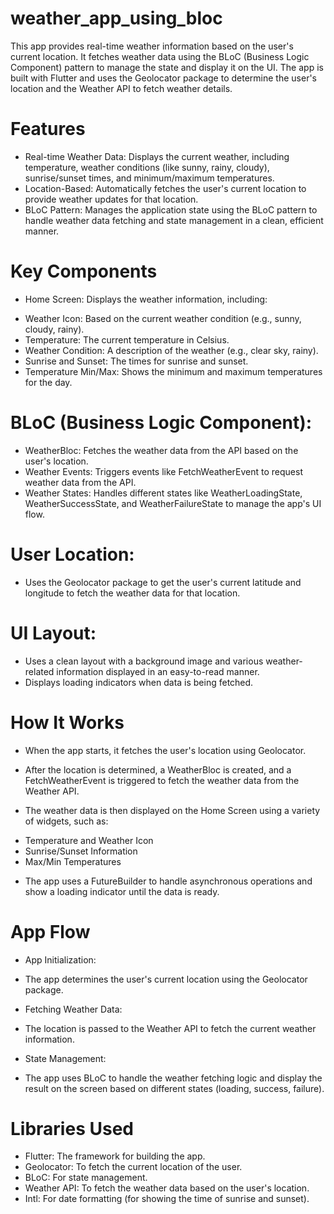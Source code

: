 # weather_app_using_bloc
This app provides real-time weather information based on the user's current location. It fetches weather data using the BLoC (Business Logic Component) pattern to manage the state and display it on the UI. The app is built with Flutter and uses the Geolocator package to determine the user's location and the Weather API to fetch weather details.

# Features
- Real-time Weather Data: Displays the current weather, including temperature, weather conditions (like sunny, rainy, cloudy), sunrise/sunset times, and minimum/maximum temperatures.
- Location-Based: Automatically fetches the user's current location to provide weather updates for that location.
- BLoC Pattern: Manages the application state using the BLoC pattern to handle weather data fetching and state management in a clean, efficient manner. 

# Key Components
- Home Screen: Displays the weather information, including:
* Weather Icon: Based on the current weather condition (e.g., sunny, cloudy, rainy).
* Temperature: The current temperature in Celsius.
* Weather Condition: A description of the weather (e.g., clear sky, rainy).
* Sunrise and Sunset: The times for sunrise and sunset.
* Temperature Min/Max: Shows the minimum and maximum temperatures for the day.

# BLoC (Business Logic Component):
- WeatherBloc: Fetches the weather data from the API based on the user's location.
- Weather Events: Triggers events like FetchWeatherEvent to request weather data from the API.
- Weather States: Handles different states like WeatherLoadingState, WeatherSuccessState, and WeatherFailureState to manage the app's UI flow.

# User Location: 
- Uses the Geolocator package to get the user's current latitude and longitude to fetch the weather data for that location.

# UI Layout:
- Uses a clean layout with a background image and various weather-related information displayed in an easy-to-read manner.
- Displays loading indicators when data is being fetched.

# How It Works
- When the app starts, it fetches the user's location using Geolocator.
- After the location is determined, a WeatherBloc is created, and a FetchWeatherEvent is triggered to fetch the weather data from the Weather API.

- The weather data is then displayed on the Home Screen using a variety of widgets, such as:
* Temperature and Weather Icon
* Sunrise/Sunset Information
* Max/Min Temperatures

- The app uses a FutureBuilder to handle asynchronous operations and show a loading indicator until the data is ready.

# App Flow
- App Initialization:
* The app determines the user's current location using the Geolocator package.

- Fetching Weather Data:
* The location is passed to the Weather API to fetch the current weather information.

- State Management:
* The app uses BLoC to handle the weather fetching logic and display the result on the screen based on different states (loading, success, failure).

# Libraries Used
- Flutter: The framework for building the app.
- Geolocator: To fetch the current location of the user.
- BLoC: For state management.
- Weather API: To fetch the weather data based on the user's location.
- Intl: For date formatting (for showing the time of sunrise and sunset).
